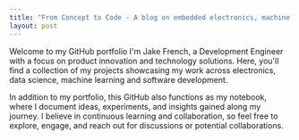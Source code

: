 ```yaml
---
title: "From Concept to Code - A blog on embedded electronics, machine learning and data science"
layout: post
---
```


Welcome to my GitHub portfolio I'm Jake French, a Development Engineer with a focus on product innovation and technology solutions. 
Here, you'll find a collection of my projects showcasing my work across electronics, data science, machine learning and software development. 

In addition to my portfolio, this GitHub also functions as my notebook, where I document ideas, experiments, and insights gained along my journey. I believe in continuous learning and collaboration, so feel free to explore, engage, and reach out for discussions or potential collaborations.